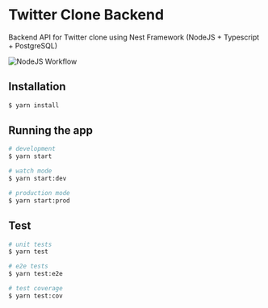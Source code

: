 # Twitter Clone Backend
Backend API for Twitter clone using Nest Framework (NodeJS + Typescript + PostgreSQL) 

![NodeJS Workflow](https://github.com/vijay11s/twitter-backend-clone/actions/workflows/nodejs.yml/badge.svg)


## Installation

```bash
$ yarn install
```

## Running the app

```bash
# development
$ yarn start

# watch mode
$ yarn start:dev

# production mode
$ yarn start:prod
```

## Test

```bash
# unit tests
$ yarn test

# e2e tests
$ yarn test:e2e

# test coverage
$ yarn test:cov
```
